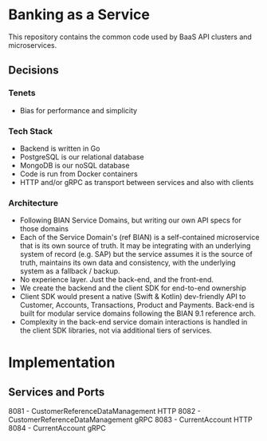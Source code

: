 # Banking as a Service

This repository contains the common code used by BaaS API clusters and
microservices.

## Decisions

### Tenets

- Bias for performance and simplicity

### Tech Stack

- Backend is written in Go
- PostgreSQL is our relational database
- MongoDB is our noSQL database
- Code is run from Docker containers
- HTTP and/or gRPC as transport between services and also with clients

### Architecture

- Following BIAN Service Domains, but writing our own API specs for those domains
- Each of the Service Domain's (ref BIAN) is a self-contained microservice
  that is its own source of truth. It may be integrating with an underlying
  system of record (e.g. SAP) but the service assumes it is the source of
  truth, maintains its own data and consistency, with the underlying system
  as a fallback / backup.
- No experience layer. Just the back-end, and the front-end.
- We create the backend and the client SDK for end-to-end ownership
- Client SDK would present a native (Swift & Kotlin) dev-friendly API to Customer, Accounts,
  Transactions, Product and Payments. Back-end is built for modular service
  domains following the BIAN 9.1 reference arch.
- Complexity in the back-end service domain interactions is handled in the client SDK libraries, not via additional tiers of services.

# Implementation

## Services and Ports

8081 - CustomerReferenceDataManagement HTTP
8082 - CustomerReferenceDataManagement gRPC
8083 - CurrentAccount HTTP
8084 - CurrentAccount gRPC
